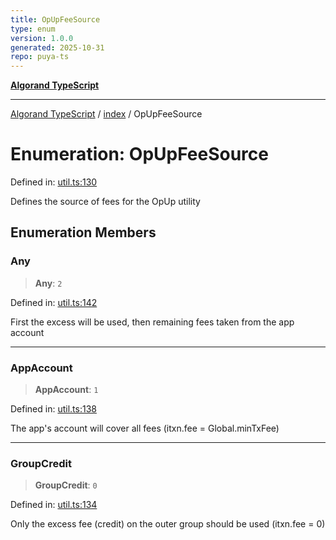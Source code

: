 ```yaml
---
title: OpUpFeeSource
type: enum
version: 1.0.0
generated: 2025-10-31
repo: puya-ts
---
```

[**Algorand TypeScript**](../../README.md)

***

[Algorand TypeScript](../../modules.md) / [index](../README.md) / OpUpFeeSource

# Enumeration: OpUpFeeSource

Defined in: [util.ts:130](https://github.com/algorandfoundation/puya-ts/blob/main/packages/algo-ts/src/util.ts#L130)

Defines the source of fees for the OpUp utility

## Enumeration Members

### Any

> **Any**: `2`

Defined in: [util.ts:142](https://github.com/algorandfoundation/puya-ts/blob/main/packages/algo-ts/src/util.ts#L142)

First the excess will be used, then remaining fees taken from the app account

***

### AppAccount

> **AppAccount**: `1`

Defined in: [util.ts:138](https://github.com/algorandfoundation/puya-ts/blob/main/packages/algo-ts/src/util.ts#L138)

The app's account will cover all fees (itxn.fee = Global.minTxFee)

***

### GroupCredit

> **GroupCredit**: `0`

Defined in: [util.ts:134](https://github.com/algorandfoundation/puya-ts/blob/main/packages/algo-ts/src/util.ts#L134)

Only the excess fee (credit) on the outer group should be used (itxn.fee = 0)
